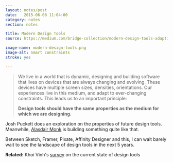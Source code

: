 ```yaml
---
layout: notes/post
date:   2015-06-08 11:04:00
category: notes
section: notes

title: Modern Design Tools 
source: https://medium.com/bridge-collection/modern-design-tools-adaptive-layouts-e236070856e3

image-name: modern-design-tools.png
image-alt: Smart constraints
stroke: yes

---
```


> We live in a world that is dynamic, designing and building software that lives on devices that are always changing and evolving. These devices have multiple screen sizes, densities, orientations. Our experiences live in this medium, and adapt to ever-changing constraints. This leads us to an important principle:
> 
> **Design tools should have the same properties as the medium for which we are designing.**


Josh Puckett does an exploration on the properties of future design tools. Meanwhile, [Alasdair Monk](https://medium.com/@almonk/design-like-it-s-1999-48ce5f5be14) is building something quite like that.

Between Sketch, Framer, Pixate, Affinity Designer and this, I can wait barely wait to see the landscape of design tools in the next 5 years.

**Related:** Khoi Vinh's [survey](http://www.subtraction.com/2015/06/02/the-subtraction-com-design-tools-survey/) on the current state of design tools
